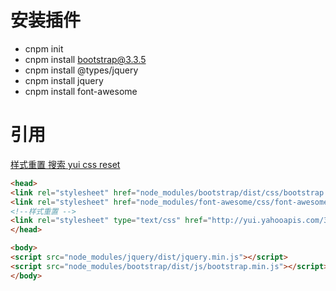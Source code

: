 # 安装插件
* cnpm init
* cnpm install bootstrap@3.3.5
* cnpm install @types/jquery
* cnpm install jquery
* cnpm install font-awesome
# 引用
[样式重置 搜索 yui css reset](http://yuilibrary.com/yui/docs/cssreset/)
```html
<head>
<link rel="stylesheet" href="node_modules/bootstrap/dist/css/bootstrap.min.css">
<link rel="stylesheet" href="node_modules/font-awesome/css/font-awesome.min.css">
<!--样式重置 -->
<link rel="stylesheet" type="text/css" href="http://yui.yahooapis.com/3.18.1/build/cssreset/cssreset-min.css">
</head>

<body>
<script src="node_modules/jquery/dist/jquery.min.js"></script>
<script src="node_modules/bootstrap/dist/js/bootstrap.min.js"></script>
</body>
```

